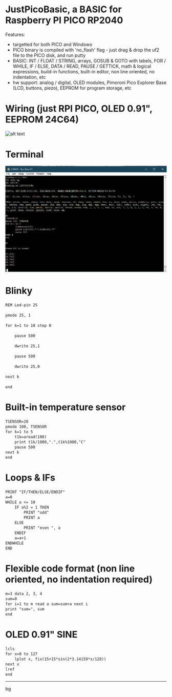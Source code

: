 JustPicoBasic, a BASIC for Raspberry PI PICO RP2040
===================================================

Features:

- targetted for both PICO and Windows
- PICO binary is compiled with 'no_flash' flag - just drag & drop the uf2 file to the PICO disk, and run putty
- BASIC: INT / FLOAT / STRING, arrays, GOSUB & GOTO with labels, FOR / WHILE, IF / ELSE, DATA / READ, PAUSE / GETTICK, math & logical expressions, build-in functions, built-in editor, non line oriented, no indentation, etc
- hw support: analog / digital, OLED modules, Pimoroni Pico Explorer Base (LCD, buttons, piezo), EEPROM for program storage, etc

Wiring (just RPI PICO, OLED 0.91", EEPROM 24C64)
================================================
![alt text](https://github.com/bgolab/JustBasic/blob/main/manuals/wiring2.png)

Terminal
======
![alt text](https://github.com/bgolab/JustBasic/blob/main/manuals/terminal.png)

Blinky
=====
	REM Led-pin 25

	pmode 25, 1

	for k=1 to 10 step 0

		pause 500
	
		dwrite 25,1
	
		pause 500
	
		dwrite 25,0
	
	next k

	end

Built-in temperature sensor
===========================
	TSENSOR=20
	pmode 100, TSENSOR
	for k=1 to 5 
		t1k=aread(100) 
		print t1k/1000,".",t1k%1000,"C"
		pause 500 
	next k
	end

Loops & IFs
===========
	PRINT "IF/THEN/ELSE/ENDIF"
	a=0
	WHILE a <= 10
		IF a%2 = 1 THEN 
			PRINT "odd" 
			PRINT a 
		ELSE 
			PRINT "even ", a 
		ENDIF
		a=a+1
	ENDWHILE
	END

Flexible code format (non line oriented, no indentation required)
=================================================================
	m=3 data 2, 3, 4 
	sum=0 
	for i=1 to m read a sum=sum+a next i 
	print "sum=", sum 
	end

OLED 0.91" SINE
==============
	lcls
	for x=0 to 127
		lplot x, fix(15+15*sin(2*3.14159*x/128))
	next x
	lref
	end

---
bg
